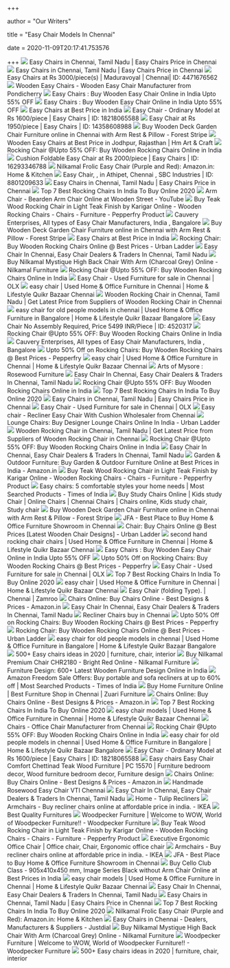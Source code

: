 +++
        
author = "Our Writers"
        
title = "Easy Chair Models In Chennai"
        
date = 2020-11-09T20:17:41.753576
        
+++
[ ![](https://3.imimg.com/data3/DB/VR/GLADMIN-27192/easy-chairs-500x500.jpg)](https://3.imimg.com/data3/DB/VR/GLADMIN-27192/easy-chairs-500x500.jpg) Easy Chairs in Chennai, Tamil Nadu | Easy Chairs Price in Chennai
[ ![](https://5.imimg.com/data5/XA/MZ/CR/SELLER-89533959/ms-folding-chair-250x250.jpg)](https://5.imimg.com/data5/XA/MZ/CR/SELLER-89533959/ms-folding-chair-250x250.jpg) Easy Chairs in Chennai, Tamil Nadu | Easy Chairs Price in Chennai
[ ![](https://3.imimg.com/data3/VX/WM/MY-6986453/easy-chairs-500x500.jpg)](https://3.imimg.com/data3/VX/WM/MY-6986453/easy-chairs-500x500.jpg) Easy Chairs at Rs 3000/piece(s) | Maduravoyal | Chennai| ID: 4471676562
[ ![](https://2.imimg.com/data2/LY/HG/IMVENDOR-2029078/wf-chair-easy002-250x250.jpg)](https://2.imimg.com/data2/LY/HG/IMVENDOR-2029078/wf-chair-easy002-250x250.jpg) Wooden Easy Chairs - Wooden Easy Chair Manufacturer from Pondicherry
[ ![](https://www.woodenstreet.com/image/cache/data/1550659972Albin%20Rocking%20Chair%20(Dark%20Teak%20Finish)-max-337.jpg)](https://www.woodenstreet.com/image/cache/data/1550659972Albin%20Rocking%20Chair%20(Dark%20Teak%20Finish)-max-337.jpg) Easy Chairs : Buy Wooden Easy Chair Online in India Upto 55% OFF
[ ![](https://images.woodenstreet.de/image/cache/data%2Frocking-chairs%2Fsilvio-rocking-chair-revised%2Fnatural%2Ffront-408x408.jpg)](https://images.woodenstreet.de/image/cache/data%2Frocking-chairs%2Fsilvio-rocking-chair-revised%2Fnatural%2Ffront-408x408.jpg) Easy Chairs : Buy Wooden Easy Chair Online in India Upto 55% OFF
[ ![](https://5.imimg.com/data5/MH/FP/FJ/SELLER-7292329/traditional-easy-chair-250x250.jpg)](https://5.imimg.com/data5/MH/FP/FJ/SELLER-7292329/traditional-easy-chair-250x250.jpg) Easy Chairs at Best Price in India
[ ![](https://5.imimg.com/data5/SA/UD/MY-10876939/easy-chair-ordinary-model-500x500.jpg)](https://5.imimg.com/data5/SA/UD/MY-10876939/easy-chair-ordinary-model-500x500.jpg) Easy Chair - Ordinary Model at Rs 1600/piece | Easy Chairs | ID: 18218065588
[ ![](https://5.imimg.com/data5/AS/US/FL/SELLER-2310620/ms-easy-chair-250x250.jpg)](https://5.imimg.com/data5/AS/US/FL/SELLER-2310620/ms-easy-chair-250x250.jpg) Easy Chair at Rs 1950/piece | Easy Chairs | ID: 14358608988
[ ![](https://hangit.co.in/image/cache/data/productimage/buy%20easy%20chairs%20online%20chennai-270x270.jpg)](https://hangit.co.in/image/cache/data/productimage/buy%20easy%20chairs%20online%20chennai-270x270.jpg) Buy Wooden Deck Garden Chair Furniture online in Chennai with Arm Rest &  Pillow - Forest Stripe
[ ![](https://tiimg.tistatic.com/fp/1/005/929/wooden-easy-chairs-382.jpg)](https://tiimg.tistatic.com/fp/1/005/929/wooden-easy-chairs-382.jpg) Wooden Easy Chairs at Best Price in Jodhpur, Rajasthan | Hm Art & Craft
[ ![](https://images.woodenstreet.de/image/cache/data%2Frocking-chairs%2Fsilvio-rocking-chair-revised%2Fhoney%2Ffront-408x408.jpg)](https://images.woodenstreet.de/image/cache/data%2Frocking-chairs%2Fsilvio-rocking-chair-revised%2Fhoney%2Ffront-408x408.jpg) Rocking Chair @Upto 55% OFF: Buy Wooden Rocking Chairs Online in India
[ ![](https://5.imimg.com/data5/UP/RU/MY-1754348/easy-chair-250x250.jpg)](https://5.imimg.com/data5/UP/RU/MY-1754348/easy-chair-250x250.jpg) Cushion Foldable Easy Chair at Rs 2000/piece | Easy Chairs | ID: 16293346788
[ ![](https://images-na.ssl-images-amazon.com/images/I/71tYsqKhD0L._SL1500_.jpg)](https://images-na.ssl-images-amazon.com/images/I/71tYsqKhD0L._SL1500_.jpg) Nilkamal Frolic Easy Chair (Purple and Red): Amazon.in: Home & Kitchen
[ ![](https://3.imimg.com/data3/XT/GW/MY-5368502/easy-chair-250x250.jpg)](https://3.imimg.com/data3/XT/GW/MY-5368502/easy-chair-250x250.jpg) Easy Chair,  ,   in Athipet, Chennai , SBC Industries | ID:  8801209633
[ ![](https://3.imimg.com/data3/IK/BS/MY-3032301/stylish-light-lamp-250x250.jpg)](https://3.imimg.com/data3/IK/BS/MY-3032301/stylish-light-lamp-250x250.jpg) Easy Chairs in Chennai, Tamil Nadu | Easy Chairs Price in Chennai
[ ![](https://homezene.com/wp-content/uploads/2017/10/Shilpi-Rocking-Chair.png)](https://homezene.com/wp-content/uploads/2017/10/Shilpi-Rocking-Chair.png) Top 7 Best Rocking Chairs In India To Buy Online 2020
[ ![](https://i.ytimg.com/vi/7zFraKWD2BQ/mqdefault.jpg)](https://i.ytimg.com/vi/7zFraKWD2BQ/mqdefault.jpg) Arm Chair - Bearden Arm Chair Online at Wooden Street - YouTube
[ ![](https://ii1.pepperfry.com/media/catalog/product/t/e/568x625/teak-wood-rocking-chair-in-light-teak-finish-by-karigar-teak-wood-rocking-chair-in-light-teak-finish-tirbrb.jpg)](https://ii1.pepperfry.com/media/catalog/product/t/e/568x625/teak-wood-rocking-chair-in-light-teak-finish-by-karigar-teak-wood-rocking-chair-in-light-teak-finish-tirbrb.jpg) Buy Teak Wood Rocking Chair in Light Teak Finish by Karigar Online - Wooden Rocking  Chairs - Chairs - Furniture - Pepperfry Product
[ ![](http://www.cauveryenterprises.in/images/super-built-small-new.jpg)](http://www.cauveryenterprises.in/images/super-built-small-new.jpg) Cauvery Enterprises, All types of Easy Chair Manufacturers, India ,  Bangalore
[ ![](https://hangit.co.in/image/cache/data/productimage/DCO%20012_1%20copy-1000x1000.jpg)](https://hangit.co.in/image/cache/data/productimage/DCO%20012_1%20copy-1000x1000.jpg) Buy Wooden Deck Garden Chair Furniture online in Chennai with Arm Rest &  Pillow - Forest Stripe
[ ![](https://4.imimg.com/data4/PB/BF/MY-1312798/rosewood-long-armed-easy-chair-250x250.jpg)](https://4.imimg.com/data4/PB/BF/MY-1312798/rosewood-long-armed-easy-chair-250x250.jpg) Easy Chairs at Best Price in India
[ ![](https://www.ulcdn.net/images/products/52596/original/dylan_rocking_chair_replace_LP.jpg?1569471279)](https://www.ulcdn.net/images/products/52596/original/dylan_rocking_chair_replace_LP.jpg?1569471279) Rocking Chair: Buy Wooden Rocking Chairs Online @ Best Prices - Urban Ladder
[ ![](https://tiimg.tistatic.com/fp/3/006/089/easy-chair-568.jpg)](https://tiimg.tistatic.com/fp/3/006/089/easy-chair-568.jpg) Easy Chair In Chennai, Easy Chair Dealers & Traders In Chennai, Tamil Nadu
[ ![](https://cdn.shopify.com/s/files/1/0044/1208/0217/products/MYSTIQUE_CHARCOAL_GREY_MYSTIQUECCG_05_2000x.jpg?v=1567845563)](https://cdn.shopify.com/s/files/1/0044/1208/0217/products/MYSTIQUE_CHARCOAL_GREY_MYSTIQUECCG_05_2000x.jpg?v=1567845563) Buy Nilkamal Mystique High Back Chair With Arm (Charcoal Grey) Online -  Nilkamal Furniture
[ ![](https://images.woodenstreet.de/image/cache/data%2Frocking-chairs%2Fnobel-rocking-chair-revised%2Fhoney%2Ffront-408x408.jpg)](https://images.woodenstreet.de/image/cache/data%2Frocking-chairs%2Fnobel-rocking-chair-revised%2Fhoney%2Ffront-408x408.jpg) Rocking Chair @Upto 55% OFF: Buy Wooden Rocking Chairs Online in India
[ ![](https://apollo-singapore.akamaized.net/v1/files/k6sx1uoyc2kf-IN/image;s=272x0)](https://apollo-singapore.akamaized.net/v1/files/k6sx1uoyc2kf-IN/image;s=272x0) Easy Chair - Used Furniture for sale in Chennai | OLX
[ ![](https://teja8.kuikr.com/i4/20201010/Easy-Chair-for-sale-VB201705171774173-ak_LWBP858014253-1602307113.jpeg)](https://teja8.kuikr.com/i4/20201010/Easy-Chair-for-sale-VB201705171774173-ak_LWBP858014253-1602307113.jpeg) easy chair | Used Home & Office Furniture in Chennai | Home & Lifestyle  Quikr Bazaar Chennai
[ ![](https://5.imimg.com/data5/MN/OI/MY-42711402/wooden-rocking-chair-250x250.jpg)](https://5.imimg.com/data5/MN/OI/MY-42711402/wooden-rocking-chair-250x250.jpg) Wooden Rocking Chair in Chennai, Tamil Nadu | Get Latest Price from  Suppliers of Wooden Rocking Chair in Chennai
[ ![](https://teja8.kuikr.com/i4/20201019/Sheesham-wood-garden-chairs-4-number-VB201705171774173-ak_WBP1429311393-1603089436.png)](https://teja8.kuikr.com/i4/20201019/Sheesham-wood-garden-chairs-4-number-VB201705171774173-ak_WBP1429311393-1603089436.png) easy chair for old people models in chennai | Used Home & Office Furniture  in Bangalore | Home & Lifestyle Quikr Bazaar Bangalore
[ ![](https://tiimg.tistatic.com/fp/2/004/520/easy-chair-317.jpg)](https://tiimg.tistatic.com/fp/2/004/520/easy-chair-317.jpg) Easy Chair No Assembly Required, Price 5499 INR/Piece | ID: 4520317
[ ![](https://images.woodenstreet.de/image/cache/data%2Frocking-chairs%2Falbin-rocking-chair-revised%2Fwalnut%2Ffront-408x408.jpg)](https://images.woodenstreet.de/image/cache/data%2Frocking-chairs%2Falbin-rocking-chair-revised%2Fwalnut%2Ffront-408x408.jpg) Rocking Chair @Upto 55% OFF: Buy Wooden Rocking Chairs Online in India
[ ![](http://www.cauveryenterprises.in/images/volvo-new.jpg)](http://www.cauveryenterprises.in/images/volvo-new.jpg) Cauvery Enterprises, All types of Easy Chair Manufacturers, India ,  Bangalore
[ ![](https://ii3.pepperfry.com/media/catalog/product/h/a/236x260/harold-solid-wood-rocking-chair-in-honey-oak-finish-by-amberville-harold-solid-wood-rocking-chair-in-khvadd.jpg)](https://ii3.pepperfry.com/media/catalog/product/h/a/236x260/harold-solid-wood-rocking-chair-in-honey-oak-finish-by-amberville-harold-solid-wood-rocking-chair-in-khvadd.jpg) Upto 50% Off on Rocking Chairs: Buy Wooden Rocking Chairs @ Best Prices -  Pepperfry
[ ![](https://teja8.kuikr.com/i5/20201023/Calgary-Solid-Rocking-Chair-VB201705171774173-ak_LWBP1289300293-1603462553.jpeg)](https://teja8.kuikr.com/i5/20201023/Calgary-Solid-Rocking-Chair-VB201705171774173-ak_LWBP1289300293-1603462553.jpeg) easy chair | Used Home & Office Furniture in Chennai | Home & Lifestyle  Quikr Bazaar Chennai
[ ![](http://artsofmysore.com/wm/rf_wm/AOM_0230_RF_Rocking_Chair.jpeg)](http://artsofmysore.com/wm/rf_wm/AOM_0230_RF_Rocking_Chair.jpeg) Arts of Mysore : Rosewood Furniture
[ ![](https://tiimg.tistatic.com/fp/4/005/644/easy-to-clean-wooden-chair-144.jpg)](https://tiimg.tistatic.com/fp/4/005/644/easy-to-clean-wooden-chair-144.jpg) Easy Chair In Chennai, Easy Chair Dealers & Traders In Chennai, Tamil Nadu
[ ![](https://images.woodenstreet.de/image/cache/data%2Frocking-chairs%2Fferano-rocking-chair-revised%2Fhoney%2Ffront-1-408x408.jpg)](https://images.woodenstreet.de/image/cache/data%2Frocking-chairs%2Fferano-rocking-chair-revised%2Fhoney%2Ffront-1-408x408.jpg) Rocking Chair @Upto 55% OFF: Buy Wooden Rocking Chairs Online in India
[ ![](https://homezene.com/wp-content/uploads/2017/10/Shilpi-Rocking-Chair-e1555330070209-1280x720.png)](https://homezene.com/wp-content/uploads/2017/10/Shilpi-Rocking-Chair-e1555330070209-1280x720.png) Top 7 Best Rocking Chairs In India To Buy Online 2020
[ ![](https://5.imimg.com/data5/QM/AI/OG/ANDROID-3333522/product-jpeg-250x250.jpg)](https://5.imimg.com/data5/QM/AI/OG/ANDROID-3333522/product-jpeg-250x250.jpg) Easy Chairs in Chennai, Tamil Nadu | Easy Chairs Price in Chennai
[ ![](https://apollo-singapore.akamaized.net/v1/files/yatzlmolps5t3-IN/image;s=272x0)](https://apollo-singapore.akamaized.net/v1/files/yatzlmolps5t3-IN/image;s=272x0) Easy Chair - Used Furniture for sale in Chennai | OLX
[ ![](https://5.imimg.com/data5/DK/LP/XA/SELLER-34421710/recliner-easy-chair-with-cushion-500x500.jpeg)](https://5.imimg.com/data5/DK/LP/XA/SELLER-34421710/recliner-easy-chair-with-cushion-500x500.jpeg) Easy chair - Recliner Easy Chair With Cushion Wholesaler from Chennai
[ ![](https://www.ulcdn.net/images/products/162604/original/Carven_lounge_chair_grey_replace_LP.jpg?1569471096)](https://www.ulcdn.net/images/products/162604/original/Carven_lounge_chair_grey_replace_LP.jpg?1569471096) Lounge Chairs: Buy Designer Lounge Chairs Online In India - Urban Ladder
[ ![](https://5.imimg.com/data5/NU/DI/MV/SELLER-20598992/kids-plastic-table-250x250.jpg)](https://5.imimg.com/data5/NU/DI/MV/SELLER-20598992/kids-plastic-table-250x250.jpg) Wooden Rocking Chair in Chennai, Tamil Nadu | Get Latest Price from  Suppliers of Wooden Rocking Chair in Chennai
[ ![](https://images.woodenstreet.de/image/cache/data%2Frocking-chairs%2Fsilvio-rocking-chair-revised%2Fwalnut%2Ffront-408x408.jpg)](https://images.woodenstreet.de/image/cache/data%2Frocking-chairs%2Fsilvio-rocking-chair-revised%2Fwalnut%2Ffront-408x408.jpg) Rocking Chair @Upto 55% OFF: Buy Wooden Rocking Chairs Online in India
[ ![](https://tiimg.tistatic.com/fp/1/001/863/teak-wood-easy-chair-882.jpg?tr=n-w200)](https://tiimg.tistatic.com/fp/1/001/863/teak-wood-easy-chair-882.jpg?tr=n-w200) Easy Chair In Chennai, Easy Chair Dealers & Traders In Chennai, Tamil Nadu
[ ![](https://images-eu.ssl-images-amazon.com/images/G/31/IMG-2017/NewFurnPage/Misc/garden/1088443_1340x777_04_RockingChairs_01._CB490746675_.jpg)](https://images-eu.ssl-images-amazon.com/images/G/31/IMG-2017/NewFurnPage/Misc/garden/1088443_1340x777_04_RockingChairs_01._CB490746675_.jpg) Garden & Outdoor Furniture: Buy Garden & Outdoor Furniture Online at Best  Prices in India - Amazon.in
[ ![](https://ii1.pepperfry.com/media/catalog/product/t/e/568x625/teak-wood-rocking-chair-in-light-teak-finish-by-karigar-teak-wood-rocking-chair-in-light-teak-finish-hksm2k.jpg)](https://ii1.pepperfry.com/media/catalog/product/t/e/568x625/teak-wood-rocking-chair-in-light-teak-finish-by-karigar-teak-wood-rocking-chair-in-light-teak-finish-hksm2k.jpg) Buy Teak Wood Rocking Chair in Light Teak Finish by Karigar Online - Wooden Rocking  Chairs - Chairs - Furniture - Pepperfry Product
[ ![](https://static.toiimg.com/photo/msid-72087174/72087174.jpg)](https://static.toiimg.com/photo/msid-72087174/72087174.jpg) Easy chairs: 5 comfortable styles your home needs | Most Searched Products  - Times of India
[ ![](https://i.pinimg.com/474x/3f/32/62/3f32626c85ec7de8f55e94dd85bfb307.jpg)](https://i.pinimg.com/474x/3f/32/62/3f32626c85ec7de8f55e94dd85bfb307.jpg) Buy Study Chairs Online | Kids study Chair | Online Chairs | Chennai Chairs  | Chairs online, Kids study chair, Study chair
[ ![](https://hangit.co.in/image/cache/data/productimage/buy%20easy%20chairs%20online%20chennai-1000x1000.jpeg)](https://hangit.co.in/image/cache/data/productimage/buy%20easy%20chairs%20online%20chennai-1000x1000.jpeg) Buy Wooden Deck Garden Chair Furniture online in Chennai with Arm Rest &  Pillow - Forest Stripe
[ ![](https://secureservercdn.net/198.71.233.51/90p.6f9.myftpupload.com/wp-content/uploads/2016/12/portland_livingroom_pack_1-1024x683.jpg)](https://secureservercdn.net/198.71.233.51/90p.6f9.myftpupload.com/wp-content/uploads/2016/12/portland_livingroom_pack_1-1024x683.jpg) JFA - Best Place to Buy Home & Office Furniture Showroom in Chennai
[ ![](https://www.ulcdn.net/opt/www.ulcdn.net/images/taxon_images/taxon/305/taxon_col_3/Artboard_1.jpg)](https://www.ulcdn.net/opt/www.ulcdn.net/images/taxon_images/taxon/305/taxon_col_3/Artboard_1.jpg) Chair: Buy Chairs Online @ Best Prices [Latest Wooden Chair Designs] -  Urban Ladder
[ ![](https://teja8.kuikr.com/i6/20201012/Teak-Wood-Rocking-Chair-VB201705171774173-ak_LWBP1404524651-1602485847.jpeg)](https://teja8.kuikr.com/i6/20201012/Teak-Wood-Rocking-Chair-VB201705171774173-ak_LWBP1404524651-1602485847.jpeg) second hand rocking chair chairs | Used Home & Office Furniture in Chennai  | Home & Lifestyle Quikr Bazaar Chennai
[ ![](https://images.woodenstreet.de/image/cache/data%2Flounge-chairs%2Fcrisper-lounge-chair%2Fbubble-robins%2Fteak%2Ffront-408x408.jpg)](https://images.woodenstreet.de/image/cache/data%2Flounge-chairs%2Fcrisper-lounge-chair%2Fbubble-robins%2Fteak%2Ffront-408x408.jpg) Easy Chairs : Buy Wooden Easy Chair Online in India Upto 55% OFF
[ ![](https://ii2.pepperfry.com/media/catalog/product/a/c/236x260/acklom-solid-wood-rocking-chair-in-provincial-teak-finish-by-amberville-acklom-solid-wood-rocking-ch-pg565r.jpg)](https://ii2.pepperfry.com/media/catalog/product/a/c/236x260/acklom-solid-wood-rocking-chair-in-provincial-teak-finish-by-amberville-acklom-solid-wood-rocking-ch-pg565r.jpg) Upto 50% Off on Rocking Chairs: Buy Wooden Rocking Chairs @ Best Prices -  Pepperfry
[ ![](https://apollo-singapore.akamaized.net/v1/files/o04sliql5i8-IN/image;s=272x0)](https://apollo-singapore.akamaized.net/v1/files/o04sliql5i8-IN/image;s=272x0) Easy Chair - Used Furniture for sale in Chennai | OLX
[ ![](https://homezene.com/wp-content/uploads/2017/10/Mamta-Decoration-Wooden-Brown-Stylish-Rocking-Chair.png)](https://homezene.com/wp-content/uploads/2017/10/Mamta-Decoration-Wooden-Brown-Stylish-Rocking-Chair.png) Top 7 Best Rocking Chairs In India To Buy Online 2020
[ ![](https://teja8.kuikr.com/i5/20201018/Flodable-and-adjustable-Teak-wooden-easy-chair-brand-new-5-days-old-VB201705171774173-ak_LWBP1756145377-1603023263.jpeg)](https://teja8.kuikr.com/i5/20201018/Flodable-and-adjustable-Teak-wooden-easy-chair-brand-new-5-days-old-VB201705171774173-ak_LWBP1756145377-1603023263.jpeg) easy chair | Used Home & Office Furniture in Chennai | Home & Lifestyle  Quikr Bazaar Chennai
[ ![](https://www.zamroo.com/images/product-images/home-garden/furniture-home-and-office/medium/20200222070521-99237.jpg)](https://www.zamroo.com/images/product-images/home-garden/furniture-home-and-office/medium/20200222070521-99237.jpg) Easy Chair (folding Type). | Chennai | Zamroo
[ ![](https://images-eu.ssl-images-amazon.com/images/G/31/IMG-2017/NewFurnPage/OfficeChairs/liwuwe_2018-05-09T10-25_d982d9_1111628_750x500_Fabric_gps_cn._CB476843500_.jpg)](https://images-eu.ssl-images-amazon.com/images/G/31/IMG-2017/NewFurnPage/OfficeChairs/liwuwe_2018-05-09T10-25_d982d9_1111628_750x500_Fabric_gps_cn._CB476843500_.jpg) Chairs Online: Buy Chairs Online - Best Designs & Prices - Amazon.in
[ ![](https://tiimg.tistatic.com/fp/1/002/354/adjusting-easy-chair-529.jpg)](https://tiimg.tistatic.com/fp/1/002/354/adjusting-easy-chair-529.jpg) Easy Chair In Chennai, Easy Chair Dealers & Traders In Chennai, Tamil Nadu
[ ![](https://in.all.biz/img/in/catalog/392117.jpeg)](https://in.all.biz/img/in/catalog/392117.jpeg) Recliner Chairs buy in Chennai
[ ![](https://ii1.pepperfry.com/media/catalog/product/t/u/236x260/tucson-solid-wood-rocking-chair-in-rustic-teak-finish-by-woodsworth-tucson-solid-wood-rocking-chair--mkt6cp.jpg)](https://ii1.pepperfry.com/media/catalog/product/t/u/236x260/tucson-solid-wood-rocking-chair-in-rustic-teak-finish-by-woodsworth-tucson-solid-wood-rocking-chair--mkt6cp.jpg) Upto 50% Off on Rocking Chairs: Buy Wooden Rocking Chairs @ Best Prices -  Pepperfry
[ ![](https://www.ulcdn.net/images/products/145664/original/Atticus_Rocking_Chair_ML_00_LP.jpg?1491836119)](https://www.ulcdn.net/images/products/145664/original/Atticus_Rocking_Chair_ML_00_LP.jpg?1491836119) Rocking Chair: Buy Wooden Rocking Chairs Online @ Best Prices - Urban Ladder
[ ![](https://teja8.kuikr.com/i6/20200117/Venus-Leatherette-Office-Chair-VB201705171774173-ak_LWBP544235708-1579249956.jpeg)](https://teja8.kuikr.com/i6/20200117/Venus-Leatherette-Office-Chair-VB201705171774173-ak_LWBP544235708-1579249956.jpeg) easy chair for old people models in chennai | Used Home & Office Furniture  in Bangalore | Home & Lifestyle Quikr Bazaar Bangalore
[ ![](https://i.pinimg.com/236x/3d/62/9b/3d629bc273e05b12652050ce6513b7cd.jpg)](https://i.pinimg.com/236x/3d/62/9b/3d629bc273e05b12652050ce6513b7cd.jpg) 500+ Easy chairs ideas in 2020 | furniture, chair, interior
[ ![](https://cdn.shopify.com/s/files/1/0044/1208/0217/products/chr2180iso_2000x.jpg?v=1567845621)](https://cdn.shopify.com/s/files/1/0044/1208/0217/products/chr2180iso_2000x.jpg?v=1567845621) Buy Nilkamal Premium Chair CHR2180 - Bright Red Online - Nilkamal Furniture
[ ![](https://images.woodenstreet.de/image/cache/data%2Fdining-chairs%2Fshell-dining-chair%2Fdusky-leaf%2Ffront-574x396.jpg)](https://images.woodenstreet.de/image/cache/data%2Fdining-chairs%2Fshell-dining-chair%2Fdusky-leaf%2Ffront-574x396.jpg) Furniture Design: 600+ Latest Wooden Furniture Design Online in India
[ ![](https://m.timesofindia.com/img/77455700/Master.jpg)](https://m.timesofindia.com/img/77455700/Master.jpg) Amazon Freedom Sale Offers: Buy portable and sofa recliners at up to 60%  off | Most Searched Products - Times of India
[ ![](http://www.zuari-furniture.com/wp-content/uploads/2019/02/ofc-room.jpeg)](http://www.zuari-furniture.com/wp-content/uploads/2019/02/ofc-room.jpeg) Buy Home Furniture Online | Best Furniture Shop in Chennai | Zuari Furniture
[ ![](https://images-eu.ssl-images-amazon.com/images/G/31/IMG-2017/NewFurnPage/OfficeChairs/liwuwe_2018-05-09T10-25_d982d9_1111628_750x500_High_back_gps_cn._CB476843503_.jpg)](https://images-eu.ssl-images-amazon.com/images/G/31/IMG-2017/NewFurnPage/OfficeChairs/liwuwe_2018-05-09T10-25_d982d9_1111628_750x500_High_back_gps_cn._CB476843503_.jpg) Chairs Online: Buy Chairs Online - Best Designs & Prices - Amazon.in
[ ![](https://homezene.com/wp-content/uploads/2017/10/Tayyaba-Wooden-Rocking-Chair.png)](https://homezene.com/wp-content/uploads/2017/10/Tayyaba-Wooden-Rocking-Chair.png) Top 7 Best Rocking Chairs In India To Buy Online 2020
[ ![](https://teja8.kuikr.com/i4/20200710/Charlie-Iron-Frame-Lounge-Chair-VB201705171774173-ak_LWBP1915813968-1594378386.jpeg)](https://teja8.kuikr.com/i4/20200710/Charlie-Iron-Frame-Lounge-Chair-VB201705171774173-ak_LWBP1915813968-1594378386.jpeg) easy chair models | Used Home & Office Furniture in Chennai | Home &  Lifestyle Quikr Bazaar Chennai
[ ![](https://5.imimg.com/data5/QM/ST/VC/SELLER-29292930/image-500x500.jpg)](https://5.imimg.com/data5/QM/ST/VC/SELLER-29292930/image-500x500.jpg) Chairs - Office Chair Manufacturer from Chennai
[ ![](https://images.woodenstreet.de/image/cache/data%2Frocking-chairs%2Fvivian-rocking-chair-revised%2Fwalnut%2Ffront-408x408.jpg)](https://images.woodenstreet.de/image/cache/data%2Frocking-chairs%2Fvivian-rocking-chair-revised%2Fwalnut%2Ffront-408x408.jpg) Rocking Chair @Upto 55% OFF: Buy Wooden Rocking Chairs Online in India
[ ![](https://teja8.kuikr.com/i6/20200320/Kell-Iron-Frame-Foldable-Lounge-Chair-by-Bohemiana--Set-of-2--VB201705171774173-ak_LWBP565774430-1584718366.jpeg)](https://teja8.kuikr.com/i6/20200320/Kell-Iron-Frame-Foldable-Lounge-Chair-by-Bohemiana--Set-of-2--VB201705171774173-ak_LWBP565774430-1584718366.jpeg) easy chair for old people models in chennai | Used Home & Office Furniture  in Bangalore | Home & Lifestyle Quikr Bazaar Bangalore
[ ![](https://5.imimg.com/data5/DD/PT/CF/ANDROID-68917117/product-jpeg-250x250.jpg)](https://5.imimg.com/data5/DD/PT/CF/ANDROID-68917117/product-jpeg-250x250.jpg) Easy Chair - Ordinary Model at Rs 1600/piece | Easy Chairs | ID: 18218065588
[ ![](https://i.pinimg.com/474x/75/61/a1/7561a1afa0ab261f057a30fa5916958e.jpg)](https://i.pinimg.com/474x/75/61/a1/7561a1afa0ab261f057a30fa5916958e.jpg) Easy chairs Easy Chair Comfort Chettinad Teak Wood Furniture | PC 15570 |  Furniture bedroom decor, Wood furniture bedroom decor, Furniture design
[ ![](https://images-eu.ssl-images-amazon.com/images/G/31/IMG-2017/NewFurnPage/OfficeChairs/liwuwe_2018-05-09T10-25_d982d9_1111628_750x500_Medium_back_gps_cn._CB476843503_.jpg)](https://images-eu.ssl-images-amazon.com/images/G/31/IMG-2017/NewFurnPage/OfficeChairs/liwuwe_2018-05-09T10-25_d982d9_1111628_750x500_Medium_back_gps_cn._CB476843503_.jpg) Chairs Online: Buy Chairs Online - Best Designs & Prices - Amazon.in
[ ![](https://www.vtichennai.com/pub/media/catalog/product/cache/ffed23a69c76d317d56bac396f058cb0/2/0/20180806_dsc_0121.jpg)](https://www.vtichennai.com/pub/media/catalog/product/cache/ffed23a69c76d317d56bac396f058cb0/2/0/20180806_dsc_0121.jpg) Handmade Rosewood Easy Chair VTI Chennai
[ ![](https://tiimg.tistatic.com/fp/1/004/690/easy-chair-305.jpg)](https://tiimg.tistatic.com/fp/1/004/690/easy-chair-305.jpg) Easy Chair In Chennai, Easy Chair Dealers & Traders In Chennai, Tamil Nadu
[ ![](https://www.tulipchairs.in/Black%202-1.jpg)](https://www.tulipchairs.in/Black%202-1.jpg) Home - Tulip Recliners
[ ![](https://www.ikea.com/in/en/images/products/poaeng-rocking-chair-brown-knisa-light-beige__0572148_PE667313_S5.JPG)](https://www.ikea.com/in/en/images/products/poaeng-rocking-chair-brown-knisa-light-beige__0572148_PE667313_S5.JPG) Armchairs - Buy recliner chairs online at affordable price in india. - IKEA
[ ![](http://bestqualityfurniture.in/img/gallery/rockingchair/1.jpg)](http://bestqualityfurniture.in/img/gallery/rockingchair/1.jpg) Best Quality Furnitures
[ ![](https://www.woodpeckerfurniture.com/storage/media/OFtR6yzeGKthnjU8pY6uX5BZl3CcSL3lOqLuiDA3.jpeg)](https://www.woodpeckerfurniture.com/storage/media/OFtR6yzeGKthnjU8pY6uX5BZl3CcSL3lOqLuiDA3.jpeg) Woodpecker Furniture | Welcome to WOW, World of Woodpecker Furniture!! -  Woodpecker Furniture
[ ![](https://ii1.pepperfry.com/media/catalog/product/t/e/568x625/teak-wood-rocking-chair-in-light-teak-finish-by-karigar-teak-wood-rocking-chair-in-light-teak-finish-8mqawp.jpg)](https://ii1.pepperfry.com/media/catalog/product/t/e/568x625/teak-wood-rocking-chair-in-light-teak-finish-by-karigar-teak-wood-rocking-chair-in-light-teak-finish-8mqawp.jpg) Buy Teak Wood Rocking Chair in Light Teak Finish by Karigar Online - Wooden Rocking  Chairs - Chairs - Furniture - Pepperfry Product
[ ![](https://i.pinimg.com/564x/a0/7f/05/a07f05838afbc64e38bd3929ba6294b5.jpg)](https://i.pinimg.com/564x/a0/7f/05/a07f05838afbc64e38bd3929ba6294b5.jpg) Executive Ergonomic Office Chair | Office chair, Chair, Ergonomic office  chair
[ ![](https://www.ikea.com/in/en/images/products/poaeng-rocking-chair-birch-veneer-knisa-light-beige__0571977_PE667212_S5.JPG)](https://www.ikea.com/in/en/images/products/poaeng-rocking-chair-birch-veneer-knisa-light-beige__0571977_PE667212_S5.JPG) Armchairs - Buy recliner chairs online at affordable price in india. - IKEA
[ ![](https://secureservercdn.net/198.71.233.51/90p.6f9.myftpupload.com/wp-content/uploads/2016/03/Oliver_LCD_Stand_3-800x600.jpg)](https://secureservercdn.net/198.71.233.51/90p.6f9.myftpupload.com/wp-content/uploads/2016/03/Oliver_LCD_Stand_3-800x600.jpg) JFA - Best Place to Buy Home & Office Furniture Showroom in Chennai
[ ![](https://cdn.shakedeal.com/images/thumbnails/330/330/detailed/421/SDCFE0013100_e4o8-o8.png?t=1565335387)](https://cdn.shakedeal.com/images/thumbnails/330/330/detailed/421/SDCFE0013100_e4o8-o8.png?t=1565335387) Buy Cello Club Class - 905x410x450 mm, Image Series Black without Arm Chair  Online at Best Prices in India
[ ![](https://teja8.kuikr.com/i5/20191107/Skalnik-Leatherette-Dining-Chair-VB201705171774173-ak_LWBP238343914-1573140137.jpeg)](https://teja8.kuikr.com/i5/20191107/Skalnik-Leatherette-Dining-Chair-VB201705171774173-ak_LWBP238343914-1573140137.jpeg) easy chair models | Used Home & Office Furniture in Chennai | Home &  Lifestyle Quikr Bazaar Chennai
[ ![](https://tiimg.tistatic.com/fp/2/002/294/solid-cane-easy-chair-898.jpg)](https://tiimg.tistatic.com/fp/2/002/294/solid-cane-easy-chair-898.jpg) Easy Chair In Chennai, Easy Chair Dealers & Traders In Chennai, Tamil Nadu
[ ![](https://5.imimg.com/data5/RI/RD/MY-31532506/wooden-chair-250x250.jpg)](https://5.imimg.com/data5/RI/RD/MY-31532506/wooden-chair-250x250.jpg) Easy Chairs in Chennai, Tamil Nadu | Easy Chairs Price in Chennai
[ ![](https://homezene.com/wp-content/uploads/2017/10/Chilifry-Wooden-Iron-Rocking-Chair.png)](https://homezene.com/wp-content/uploads/2017/10/Chilifry-Wooden-Iron-Rocking-Chair.png) Top 7 Best Rocking Chairs In India To Buy Online 2020
[ ![](https://m.media-amazon.com/images/I/71tYsqKhD0L._AC_SS350_.jpg)](https://m.media-amazon.com/images/I/71tYsqKhD0L._AC_SS350_.jpg) Nilkamal Frolic Easy Chair (Purple and Red): Amazon.in: Home & Kitchen
[ ![](https://content.jdmagicbox.com/quickquotes/images_main/adjustable-easy-chair-335244306-osdfh.jpg)](https://content.jdmagicbox.com/quickquotes/images_main/adjustable-easy-chair-335244306-osdfh.jpg) Easy Chairs in Chennai - Dealers, Manufacturers & Suppliers - Justdial
[ ![](https://cdn.shopify.com/s/files/1/0044/1208/0217/products/MYSTIQUE_CHARCOAL_GREY_MYSTIQUECCG_04_900x.jpg?v=1567845563)](https://cdn.shopify.com/s/files/1/0044/1208/0217/products/MYSTIQUE_CHARCOAL_GREY_MYSTIQUECCG_04_900x.jpg?v=1567845563) Buy Nilkamal Mystique High Back Chair With Arm (Charcoal Grey) Online -  Nilkamal Furniture
[ ![](https://www.woodpeckerfurniture.com/storage/media/BeSUhvBV0ClsnpJwjspiMpCA9Q2YBYCSrM8HEMA3.jpeg)](https://www.woodpeckerfurniture.com/storage/media/BeSUhvBV0ClsnpJwjspiMpCA9Q2YBYCSrM8HEMA3.jpeg) Woodpecker Furniture | Welcome to WOW, World of Woodpecker Furniture!! -  Woodpecker Furniture
[ ![](https://i.pinimg.com/236x/c6/f4/fa/c6f4faa51cc63dd5340954a87ea892f5.jpg)](https://i.pinimg.com/236x/c6/f4/fa/c6f4faa51cc63dd5340954a87ea892f5.jpg) 500+ Easy chairs ideas in 2020 | furniture, chair, interior
